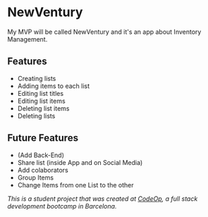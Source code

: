 # NewVentury

My MVP will be called NewVentury and it's an app about Inventory Management.

## Features

- Creating lists
- Adding items to each list
- Editing list titles
- Editing list items
- Deleting list items
- Deleting lists

## Future Features

- (Add Back-End)
- Share list (inside App and on Social Media)
- Add colaborators
- Group Items
- Change Items from one List to the other

_This is a student project that was created at [CodeOp](http://codeop.tech), a full stack development bootcamp in Barcelona._